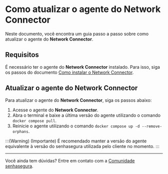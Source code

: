 # Como atualizar o agente do Network Connector

Neste documento, você encontra um guia passo a passo sobre como atualizar o agente do **Network Connector**.

## Requisitos

É necessário ter o agente do **Network Connector** instalado. Para isso, siga os passos do documento [Como instalar o Network Connector](/docs/pt/network-connector-how-to-install-network-connector).

## Atualizar o agente do Network Connector

Para atualizar o agente do **Network Connector**, siga os passos abaixo:

1. Acesse o agente do **Network Connector**.
2. Abra o terminal e baixe a última versão do agente utilizando o comando `docker compose pull`.
2. Reinicie o agente utilizando o comando `docker compose up -d --remove-orphans`.

:::(Warning) (Importante)
É recomendado manter a versão do agente equivalente à versão do senhasegura utilizada pelo cliente no momento.
:::

---

Você ainda tem dúvidas? Entre em contato com a [Comunidade senhasegura](https://community.senhasegura.io/).